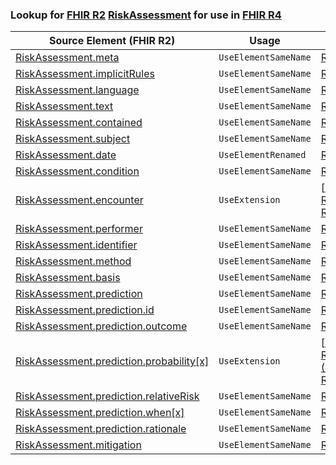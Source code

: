 ### Lookup for [FHIR R2](https://hl7.org/fhir/DSTU2/) [RiskAssessment](https://hl7.org/fhir/DSTU2/RiskAssessment.html) for use in [FHIR R4](https://hl7.org/fhir/R4/)

| Source Element (FHIR R2) | Usage | Target |
| -------------- | ----- | ------ |
| [RiskAssessment.meta](https://hl7.org/fhir/DSTU2/RiskAssessment.html#resource) | `UseElementSameName` | [RiskAssessment.meta](https://hl7.org/fhir/R4/RiskAssessment.html#resource) |
| [RiskAssessment.implicitRules](https://hl7.org/fhir/DSTU2/RiskAssessment.html#resource) | `UseElementSameName` | [RiskAssessment.implicitRules](https://hl7.org/fhir/R4/RiskAssessment.html#resource) |
| [RiskAssessment.language](https://hl7.org/fhir/DSTU2/RiskAssessment.html#resource) | `UseElementSameName` | [RiskAssessment.language](https://hl7.org/fhir/R4/RiskAssessment.html#resource) |
| [RiskAssessment.text](https://hl7.org/fhir/DSTU2/RiskAssessment.html#resource) | `UseElementSameName` | [RiskAssessment.text](https://hl7.org/fhir/R4/RiskAssessment.html#resource) |
| [RiskAssessment.contained](https://hl7.org/fhir/DSTU2/RiskAssessment.html#resource) | `UseElementSameName` | [RiskAssessment.contained](https://hl7.org/fhir/R4/RiskAssessment.html#resource) |
| [RiskAssessment.subject](https://hl7.org/fhir/DSTU2/RiskAssessment.html#resource) | `UseElementSameName` | [RiskAssessment.subject](https://hl7.org/fhir/R4/RiskAssessment.html#resource) |
| [RiskAssessment.date](https://hl7.org/fhir/DSTU2/RiskAssessment.html#resource) | `UseElementRenamed` | [RiskAssessment.occurrence[x]](https://hl7.org/fhir/R4/RiskAssessment.html#resource) |
| [RiskAssessment.condition](https://hl7.org/fhir/DSTU2/RiskAssessment.html#resource) | `UseElementSameName` | [RiskAssessment.condition](https://hl7.org/fhir/R4/RiskAssessment.html#resource) |
| [RiskAssessment.encounter](https://hl7.org/fhir/DSTU2/RiskAssessment.html#resource) | `UseExtension` | [http://hl7.org/fhir/1.0/StructureDefinition/extension-RiskAssessment.encounter](StructureDefinition-ext-R2-RiskAssessment.encounter.html) |
| [RiskAssessment.performer](https://hl7.org/fhir/DSTU2/RiskAssessment.html#resource) | `UseElementSameName` | [RiskAssessment.performer](https://hl7.org/fhir/R4/RiskAssessment.html#resource) |
| [RiskAssessment.identifier](https://hl7.org/fhir/DSTU2/RiskAssessment.html#resource) | `UseElementSameName` | [RiskAssessment.identifier](https://hl7.org/fhir/R4/RiskAssessment.html#resource) |
| [RiskAssessment.method](https://hl7.org/fhir/DSTU2/RiskAssessment.html#resource) | `UseElementSameName` | [RiskAssessment.method](https://hl7.org/fhir/R4/RiskAssessment.html#resource) |
| [RiskAssessment.basis](https://hl7.org/fhir/DSTU2/RiskAssessment.html#resource) | `UseElementSameName` | [RiskAssessment.basis](https://hl7.org/fhir/R4/RiskAssessment.html#resource) |
| [RiskAssessment.prediction](https://hl7.org/fhir/DSTU2/RiskAssessment.html#resource) | `UseElementSameName` | [RiskAssessment.prediction](https://hl7.org/fhir/R4/RiskAssessment.html#resource) |
| [RiskAssessment.prediction.id](https://hl7.org/fhir/DSTU2/RiskAssessment.html#resource) | `UseElementSameName` | [RiskAssessment.prediction.id](https://hl7.org/fhir/R4/RiskAssessment.html#resource) |
| [RiskAssessment.prediction.outcome](https://hl7.org/fhir/DSTU2/RiskAssessment.html#resource) | `UseElementSameName` | [RiskAssessment.prediction.outcome](https://hl7.org/fhir/R4/RiskAssessment.html#resource) |
| [RiskAssessment.prediction.probability[x]](https://hl7.org/fhir/DSTU2/RiskAssessment.html#resource) | `UseExtension` | [http://hl7.org/fhir/1.0/StructureDefinition/extension-RiskAssessment.prediction.probability](StructureDefinition-ext-R2-RiskAssessment.pr.probability.html) |
| [RiskAssessment.prediction.relativeRisk](https://hl7.org/fhir/DSTU2/RiskAssessment.html#resource) | `UseElementSameName` | [RiskAssessment.prediction.relativeRisk](https://hl7.org/fhir/R4/RiskAssessment.html#resource) |
| [RiskAssessment.prediction.when[x]](https://hl7.org/fhir/DSTU2/RiskAssessment.html#resource) | `UseElementSameName` | [RiskAssessment.prediction.when[x]](https://hl7.org/fhir/R4/RiskAssessment.html#resource) |
| [RiskAssessment.prediction.rationale](https://hl7.org/fhir/DSTU2/RiskAssessment.html#resource) | `UseElementSameName` | [RiskAssessment.prediction.rationale](https://hl7.org/fhir/R4/RiskAssessment.html#resource) |
| [RiskAssessment.mitigation](https://hl7.org/fhir/DSTU2/RiskAssessment.html#resource) | `UseElementSameName` | [RiskAssessment.mitigation](https://hl7.org/fhir/R4/RiskAssessment.html#resource) |
